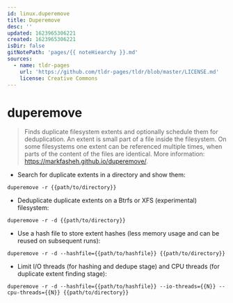 ```yaml
---
id: linux.duperemove
title: Duperemove
desc: ''
updated: 1623965306221
created: 1623965306221
isDir: false
gitNotePath: 'pages/{{ noteHiearchy }}.md'
sources:
  - name: tldr-pages
    url: 'https://github.com/tldr-pages/tldr/blob/master/LICENSE.md'
    license: Creative Commons
---
```

# duperemove

> Finds duplicate filesystem extents and optionally schedule them for deduplication.
> An extent is small part of a file inside the filesystem.
> On some filesystems one extent can be referenced multiple times, when parts of the content of the files are identical.
> More information: <https://markfasheh.github.io/duperemove/>.

- Search for duplicate extents in a directory and show them:

`duperemove -r {{path/to/directory}}`

- Deduplicate duplicate extents on a Btrfs or XFS (experimental) filesystem:

`duperemove -r -d {{path/to/directory}}`

- Use a hash file to store extent hashes (less memory usage and can be reused on subsequent runs):

`duperemove -r -d --hashfile={{path/to/hashfile}} {{path/to/directory}}`

- Limit I/O threads (for hashing and dedupe stage) and CPU threads (for duplicate extent finding stage):

`duperemove -r -d --hashfile={{path/to/hashfile}} --io-threads={{N}} --cpu-threads={{N}} {{path/to/directory}}`

